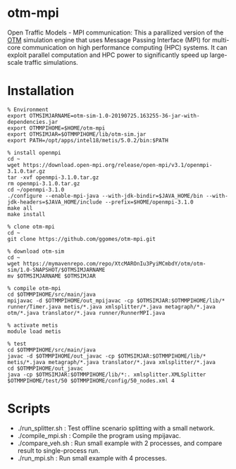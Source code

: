 # otm-mpi
Open Traffic Models - MPI communication: This a parallized version of the [OTM](https://github.com/ggomes/otm-sim) simulation engine that uses Message Passing Interface (MPI) for multi-core communication on high performance computing (HPC) systems. It can exploit parallel computation and HPC power to significantly speed up large-scale traffic simulations.

# Installation

```
% Environment
export OTMSIMJARNAME=otm-sim-1.0-20190725.163255-36-jar-with-dependencies.jar
export OTMMPIHOME=$HOME/otm-mpi
export OTMSIMJAR=$OTMMPIHOME/lib/otm-sim.jar
export PATH=/opt/apps/intel18/metis/5.0.2/bin:$PATH

% install openmpi
cd ~
wget https://download.open-mpi.org/release/open-mpi/v3.1/openmpi-3.1.0.tar.gz
tar -xvf openmpi-3.1.0.tar.gz
rm openmpi-3.1.0.tar.gz
cd ~/openmpi-3.1.0
./configure --enable-mpi-java --with-jdk-bindir=$JAVA_HOME/bin --with-jdk-headers=$JAVA_HOME/include --prefix=$HOME/openmpi-3.1.0
make all
make install

% clone otm-mpi
cd ~
git clone https://github.com/ggomes/otm-mpi.git

% download otm-sim
cd ~
wget https://mymavenrepo.com/repo/XtcMAROnIu3PyiMCmbdY/otm/otm-sim/1.0-SNAPSHOT/$OTMSIMJARNAME
mv $OTMSIMJARNAME $OTMSIMJAR

% compile otm-mpi
cd $OTMMPIHOME/src/main/java
mpijavac -d $OTMMPIHOME/out_mpijavac -cp $OTMSIMJAR:$OTMMPIHOME/lib/* runner/Timer.java metis/*.java xmlsplitter/*.java metagraph/*.java otm/*.java translator/*.java runner/RunnerMPI.java

% activate metis
module load metis

% test 
cd $OTMMPIHOME/src/main/java
javac -d $OTMMPIHOME/out_javac -cp $OTMSIMJAR:$OTMMPIHOME/lib/* metis/*.java metagraph/*.java translator/*.java xmlsplitter/*.java
cd $OTMMPIHOME/out_javac
java -cp $OTMSIMJAR:$OTMMPIHOME/lib/*:. xmlsplitter.XMLSplitter $OTMMPIHOME/test/50 $OTMMPIHOME/config/50_nodes.xml 4
```

# Scripts
* ./run_splitter.sh : Test offline scenario splitting with a small network.
* ./compile_mpi.sh : Compile the program using mpijavac.
* ./compare_veh.sh : Run small example with 2 processes, and compare result to single-process run. 
* ./run_mpi.sh : Run small example with 4 processes.


